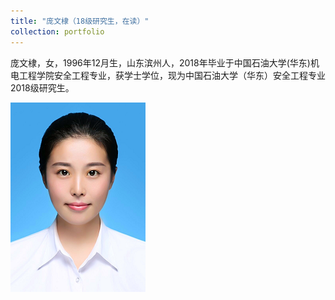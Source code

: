 ```yaml
---
title: "庞文棣（18级研究生，在读）"
collection: portfolio
---
```



庞文棣，女，1996年12月生，山东滨州人，2018年毕业于中国石油大学(华东)机电工程学院安全工程专业，获学士学位，现为中国石油大学（华东）安全工程专业2018级研究生。

![](/images/pangwendi.png)
